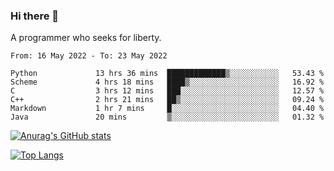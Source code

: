 ### Hi there 👋

<!--
**shejialuo/shejialuo** is a ✨ _special_ ✨ repository because its `README.md` (this file) appears on your GitHub profile.

Here are some ideas to get you started:

- 🔭 I’m currently working on ...
- 🌱 I’m currently learning ...
- 👯 I’m looking to collaborate on ...
- 🤔 I’m looking for help with ...
- 💬 Ask me about ...
- 📫 How to reach me: ...
- 😄 Pronouns: ...
- ⚡ Fun fact: ...
-->

A programmer who seeks for liberty.

<!--START_SECTION:waka-->

```text
From: 16 May 2022 - To: 23 May 2022

Python             13 hrs 36 mins  █████████████▒░░░░░░░░░░░   53.43 %
Scheme             4 hrs 18 mins   ████▒░░░░░░░░░░░░░░░░░░░░   16.92 %
C                  3 hrs 12 mins   ███░░░░░░░░░░░░░░░░░░░░░░   12.57 %
C++                2 hrs 21 mins   ██▒░░░░░░░░░░░░░░░░░░░░░░   09.24 %
Markdown           1 hr 7 mins     █░░░░░░░░░░░░░░░░░░░░░░░░   04.40 %
Java               20 mins         ▒░░░░░░░░░░░░░░░░░░░░░░░░   01.32 %
```

<!--END_SECTION:waka-->

[![Anurag's GitHub stats](https://github-readme-stats.vercel.app/api?username=shejialuo&show_icons=true&theme=dracula)](https://github.com/anuraghazra/github-readme-stats)

[![Top Langs](https://github-readme-stats.vercel.app/api/top-langs/?username=shejialuo&layout=compact&hide=javascript,html,css,typescript,tex,python,shell,assembly,java)](https://github.com/anuraghazra/github-readme-stats)
